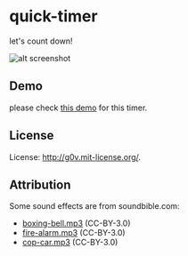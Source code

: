 quick-timer
===========

let's count down!

![alt screenshot](https://raw.github.com/zbryikt/quick-timer/master/screenshot.png)


Demo
----------
please check [this demo](http://zbryikt.github.io/quick_timer) for this timer. 

License
----------
License: http://g0v.mit-license.org/.

Attribution
----------
Some sound effects are from soundbible.com:

* [boxing-bell.mp3](http://soundbible.com/1559-Boxing-Arena-Sound.html) (CC-BY-3.0)
* [fire-alarm.mp3](http://soundbible.com/1550-Fire-Alarm.html) (CC-BY-3.0)
* [cop-car.mp3](http://soundbible.com/1058-Cop-Car-Siren.html) (CC-BY-3.0)
